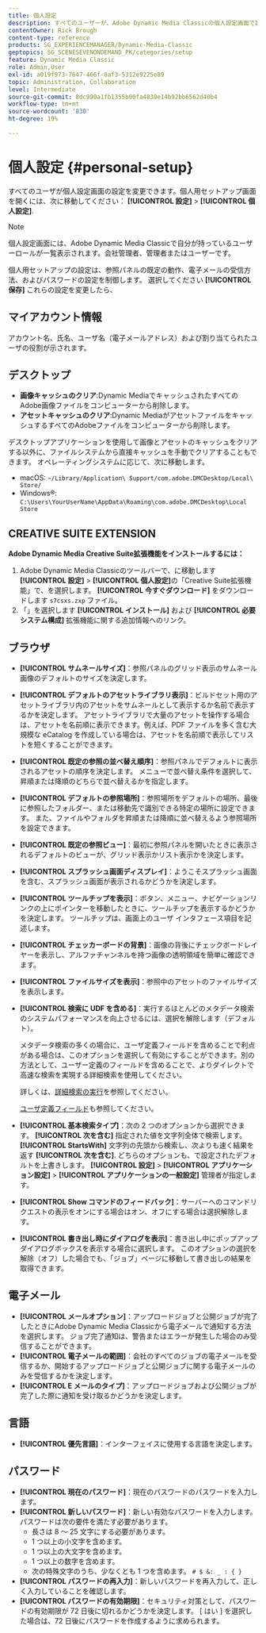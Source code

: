 ```yaml
---
title: 個人設定
description: すべてのユーザーが、Adobe Dynamic Media Classicの個人設定画面で設定を変更できます。
contentOwner: Rick Brough
content-type: reference
products: SG_EXPERIENCEMANAGER/Dynamic-Media-Classic
geptopics: SG_SCENESEVENONDEMAND_PK/categories/setup
feature: Dynamic Media Classic
role: Admin,User
exl-id: a019f973-7647-466f-8af3-5312e9225e89
topic: Administration, Collaboration
level: Intermediate
source-git-commit: 8dc990a1fb1355b00fa4839e14b92bb6562d40b4
workflow-type: tm+mt
source-wordcount: '830'
ht-degree: 19%

---
```


# 個人設定 {#personal-setup}

すべてのユーザが個人設定画面の設定を変更できます。個人用セットアップ画面を開くには、次に移動してください： **[!UICONTROL 設定]** > **[!UICONTROL 個人設定]**.

>[!NOTE]
>
>個人設定画面には、Adobe Dynamic Media Classicで自分が持っているユーザーロールが一覧表示されます。会社管理者、管理者またはユーザーです。

個人用セットアップの設定は、参照パネルの既定の動作、電子メールの受信方法、およびパスワードの設定を制御します。 選択してください **[!UICONTROL 保存]** これらの設定を変更したら、

## マイアカウント情報

アカウント名、氏名、ユーザ名（電子メールアドレス）および割り当てられたユーザの役割が示されます。

## デスクトップ

* **画像キャッシュのクリア**:Dynamic MediaでキャッシュされたすべてのAdobe画像ファイルをコンピューターから削除します。
* **アセットキャッシュのクリア**:Dynamic MediaがアセットファイルをキャッシュするすべてのAdobeファイルをコンピューターから削除します。

デスクトップアプリケーションを使用して画像とアセットのキャッシュをクリアする以外に、ファイルシステムから直接キャッシュを手動でクリアすることもできます。 オペレーティングシステムに応じて、次に移動します。

* macOS: `~/Library/Application\ Support/com.adobe.DMCDesktop/Local\ Store/`
* Windows®: `C:\Users\YourUserName\AppData\Roaming\com.adobe.DMCDesktop\Local Store`

## CREATIVE SUITE EXTENSION

**Adobe Dynamic Media Creative Suite拡張機能をインストールするには：**

1. Adobe Dynamic Media Classicのツールバーで、に移動します **[!UICONTROL 設定]** > **[!UICONTROL 個人設定]**&#x200B;の「Creative Suite拡張機能」で、を選択します。 **[!UICONTROL 今すぐダウンロード]** をダウンロードします `s7csxs.zxp` ファイル。
1. 「」を選択します **[!UICONTROL インストール]** および **[!UICONTROL 必要システム構成]** 拡張機能に関する追加情報へのリンク。

<!--    A readme file is included at the root of the unzipped file to provide you with additional information about the extension.

1. Depending on your installed operating system, do one of the following: -->

<!-- #### Windows

|If you are running|Do this|
|--- |--- |
|Adobe Illustrator 18 in Adobe Creative Cloud 2014|<ul><li>From the root of the unzipped folder, select CC-2014.</li><li>Depending on the bit version of Adobe Illustrator that you are using, select win32 or win64.</li><li>Select libraries > flame, and then copy `aflame.dll` to Adobe Illustrator's executable folder. For example, `C:\Program Files\Adobe\Adobe Illustrator CC 2014\Support Files\Contents\Windows`. </li></ul><br/>**Note**: This example path is for the 64-bit location; the 32-bit location may fall under Program Files (x86) instead. <br/><ul><li>Return to the same libraries folder, select flamingo, and then copy `aflamingo.dll` to the same Adobe Illustrator executable folder that you used in the previous step. </li><li>Return to the win32 or win64 folder that you selected in step 2, and then copy `AdobeS7FXGFileFormat.aip` to Adobe Illustrator's plug-ins folder. For example, `C:\Program Files\Adobe\Adobe Illustrator CC 2014\Plug-ins\Illustrator Formats`. </li></ul> <br/>**Note**: This example path is for the 64-bit location; the 32-bit location may fall under Program Files (x86) instead.|
|Adobe Illustrator 17 in Adobe Creative Cloud|<ul><li>From the root of the unzipped folder, select CC. </li><li>Depending on the bit version of Adobe Illustrator that you are using, select win32 or win64.</li><li> Copy `AdobeS7FXGFileFormat.aip` to Adobe Illustrator's plug-ins folder. For example, `C:\Program Files\Adobe\Adobe Illustrator CC (64 Bit)\Plug-ins\Illustrator Formats`.</li></ul><br/>**Note**: This example path is for the 64-bit location; the 32-bit location may fall under Program Files (x86) instead.|
|Adobe Illustrator 16 in Adobe Creative Suite 6|<ul><li>From the root of the unzipped folder, select 6.0. </li><li>Depending on the bit version of Adobe Illustrator that you are using, select win32 or win64. </li><li>Copy AdobeS7FXGFileFormat.aip to Adobe Illustrator's plug-ins folder. For example, `C:\Program Files\Adobe\Adobe Illustrator CS6 (64 Bit)\Plug-ins\Illustrator Formats`.</li></ul><br/>**Note**: This example path is for the 64-bit location; the 32-bit location may fall under Program Files (x86) instead.|

#### Mac

|If you are running|Do this|
|--- |--- |
|Adobe Illustrator 18 in Adobe Creative Cloud 2014|<ul><li>From the root of the unzipped folder, select CC-2014 > mac64.</li><li>Select libraries > flame, and then copy the `aflame.framework` folder to Adobe Illustrator package contents folder. For example, `/Applications/Adobe Illustrator CC 2014/ Illustrator.app/Contents/Frameworks/`. (To open Adobe Illustrator's package contents folder, right-select on the Adobe illustrator CC 2014 icon and select Show Package Contents from context menu).</li><li>Return to the same libraries folder, select `flamingo`, and then copy the `aflamingo.framework` folder to the same Adobe Illustrator package contents folder that you used in the previous step.</li><li>Return to the mac64 folder that you selected in step 1, and then copy the `AdobeS7FXGFileFormat.aip` folder to Adobe Illustrator's plug-in folder. For example, `/Applications/Adobe Illustrator CC 2014/Plug-ins/Illustrator Formats/`.</li></ul><br/>|
|Adobe Illustrator 17 in Adobe Creative Cloud|<ul><li>From the root of the unzipped folder, select CC > mac64</li><li>Copy the `AdobeS7FXGFileFormat.aip` folder to Adobe Illustrator's plug-in folder. For example, `/Applications/Adobe Illustrator CC/Plug-ins/Illustrator Formats/`.</li></ul><br/>|
|Adobe Illustrator 16 in Adobe Creative Suite 6|<ul><li>From the root of the unzipped folder, select 6.0 > mac64</li><li>Copy the `AdobeS7FXGFileFormat.aip` folder to Adobe Illustrator's plug-in folder. For example, `/Applications/Adobe Illustrator CS6/Plug-ins/Illustrator Formats/`.</li></ul>|

The plug-in is now available for you to use in Adobe Illustrator. -->

## ブラウザ

* **[!UICONTROL サムネールサイズ]**：参照パネルのグリッド表示のサムネール画像のデフォルトのサイズを決定します。
* **[!UICONTROL デフォルトのアセットライブラリ表示]**：ビルドセット用のアセットライブラリ内のアセットをサムネールとして表示するか名前で表示するかを決定します。 アセットライブラリで大量のアセットを操作する場合は、アセットを名前順に表示できます。例えば、PDF ファイルを多く含む大規模な eCatalog を作成している場合は、アセットを名前順で表示してリストを短くすることができます。
* **[!UICONTROL 既定の参照の並べ替え順序]**：参照パネルでデフォルトに表示されるアセットの順序を決定します。 メニューで並べ替え条件を選択して、昇順または降順のどちらで並べ替えるかを指定します。
* **[!UICONTROL デフォルトの参照場所]**：参照場所をデフォルトの場所、最後に参照したフォルダー、または移動先で識別できる特定の場所に設定できます。 また、ファイルやフォルダを昇順または降順に並べ替えるよう参照場所を設定できます。
* **[!UICONTROL 既定の参照ビュー]**：最初に参照パネルを開いたときに表示されるデフォルトのビューが、グリッド表示かリスト表示かを決定します。
* **[!UICONTROL スプラッシュ画面ディスプレイ]**：ようこそスプラッシュ画面を含む、スプラッシュ画面が表示されるかどうかを決定します。
* **[!UICONTROL ツールチップを表示]**：ボタン、メニュー、ナビゲーションリンクの上にポインターを移動したときに、ツールチップを表示するかどうかを決定します。 ツールチップは、画面上のユーザ インタフェース項目を記述します。
* **[!UICONTROL チェッカーボードの背景]**：画像の背後にチェックボードレイヤーを表示し、アルファチャンネルを持つ画像の透明領域を簡単に確認できます。
* **[!UICONTROL ファイルサイズを表示]**：参照中のアセットのファイルサイズを表示します。
* **[!UICONTROL 検索に UDF を含める]**：実行するほとんどのメタデータ検索のシステムパフォーマンスを向上させるには、選択を解除します（デフォルト）。

  メタデータ検索の多くの場合に、ユーザ定義フィールドを含めることで利点がある場合は、このオプションを選択して有効にすることができます。別の方法として、ユーザー定義のフィールドを含めることで、よりダイレクトで高速な検索を実現する詳細検索を使用してください。

  詳しくは、[詳細検索の実行](searching-assets.md#conducting_an_advanced_search)を参照してください。

  [ユーザ定義フィールド](application-setup.md#user_defined_fields)も参照してください。

* **[!UICONTROL 基本検索タイプ]**：次の 2 つのオプションから選択できます。 **[!UICONTROL 次を含む]** 指定された値を文字列全体で検索します。 **[!UICONTROL StartsWith]** 文字列の先頭から検索し、次よりも速く結果を返す **[!UICONTROL 次を含む]**. どちらのオプションも、で設定されたデフォルトを上書きします。 **[!UICONTROL 設定]** > **[!UICONTROL アプリケーション設定]** > **[!UICONTROL アプリケーションの一般設定]** 管理者が指定します。
* **[!UICONTROL Show コマンドのフィードバック]**：サーバーへのコマンドリクエストの表示をオンにする場合はオン、オフにする場合は選択解除します。
* **[!UICONTROL 書き出し時にダイアログを表示]**：書き出し中にポップアップダイアログボックスを表示する場合に選択します。 このオプションの選択を解除（オフ）した場合でも、「ジョブ」ページに移動して書き出しの結果を取得できます。

## 電子メール

* **[!UICONTROL メールオプション]**：アップロードジョブと公開ジョブが完了したときにAdobe Dynamic Media Classicから電子メールで通知する方法を選択します。 ジョブ完了通知は、警告またはエラーが発生した場合のみ受信することができます。
* **[!UICONTROL 電子メールの範囲]**：会社のすべてのジョブの電子メールを受信するか、開始するアップロードジョブと公開ジョブに関する電子メールのみを受信するかを決定します。
* **[!UICONTROL E メールのタイプ]**：アップロードジョブおよび公開ジョブが完了した際に通知を受け取るかどうかを決定します。

## 言語

* **[!UICONTROL 優先言語]**：インターフェイスに使用する言語を決定します。

## パスワード

* **[!UICONTROL 現在のパスワード]**：現在のパスワードのパスワードを入力します。
* **[!UICONTROL 新しいパスワード]**：新しい有効なパスワードを入力します。 パスワードは次の要件を満たす必要があります。
   * 長さは 8 ～ 25 文字にする必要があります。
   * 1 つ以上の小文字を含めます。
   * 1 つ以上の大文字を含めます。
   * 1 つ以上の数字を含めます。
   * 次の特殊文字のうち、少なくとも 1 つを含めます。 `# $ &: _ : { }`
* **[!UICONTROL パスワードの再入力]**：新しいパスワードを再入力して、正しく入力していることを確認します。
* **[!UICONTROL パスワードの有効期限]**：セキュリティ対策として、パスワードの有効期限が 72 日後に切れるかどうかを決定します。 [ はい ] を選択した場合は、72 日後にパスワードを作成するように求められます。
